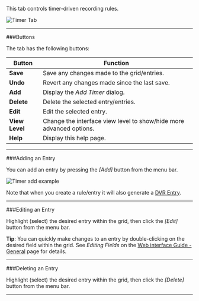 This tab controls timer-driven recording rules.

![Timer Tab](docresources/timeschedules.png)

---

###Buttons

The tab has the following buttons:

Button                 | Function
-----------------------|-------------------
**Save**               | Save any changes made to the grid/entries.
**Undo**               | Revert any changes made since the last save.
**Add**                | Display the *Add Timer* dialog.
**Delete**             | Delete the selected entry/entries.
**Edit**               | Edit the selected entry.
**View Level**| Change the interface view level to show/hide more advanced options.
**Help**               | Display this help page.

---

###Adding an Entry

You can add an entry by pressing the *[Add]* button from the menu bar.

![Timer add example](docresources/dvrtimeradd.png)

Note that when you create a rule/entry it will also generate a [DVR Entry](class/dvrentry).

---

###Editing an Entry

Highlight (select) the desired entry within the grid, then click the *[Edit]* 
button from the menu bar.

**Tip**: You can quickly make changes to an entry by double-clicking on 
the desired field within the grid. See *Editing Fields* on the [Web interface Guide - General](webui_general) 
page for details.

---

###Deleting an Entry

Highlight (select) the desired entry within the grid, then click the *[Delete]* 
button from the menu bar.

---
